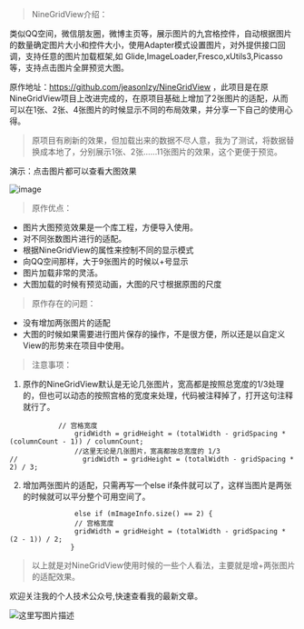 
> NineGridView介绍：

类似QQ空间，微信朋友圈，微博主页等，展示图片的九宫格控件，自动根据图片的数量确定图片大小和控件大小，使用Adapter模式设置图片，对外提供接口回调，支持任意的图片加载框架,如 Glide,ImageLoader,Fresco,xUtils3,Picasso 等，支持点击图片全屏预览大图。

原作地址：https://github.com/jeasonlzy/NineGridView  ，此项目是在原NineGridView项目上改进完成的，在原项目基础上增加了2张图片的适配，从而可以在1张、2张、4张图片的时候显示不同的布局效果，并分享一下自己的使用心得。

> 原项目有刷新的效果，但加载出来的数据不尽人意，我为了测试，将数据替换成本地了，分别展示1张、2张……11张图片的效果，这个更便于预览。


演示：点击图片都可以查看大图效果

![image](http://ww4.sinaimg.cn/mw690/b0d9a523jw1fay2qngz3wg209g0hi7wj.gif)


> 原作优点：

- 图片大图预览效果是一个库工程，方便导入使用。
- 对不同张数图片进行的适配。
- 根据NineGridView的属性来控制不同的显示模式
- 向QQ空间那样，大于9张图片的时候以+号显示
- 图片加载非常的灵活。
- 大图加载的时候有预览动画，大图的尺寸根据原图的尺度

> 原作存在的问题：

- 没有增加两张图片的适配
- 大图的时候如果需要进行图片保存的操作，不是很方便，所以还是以自定义View的形势来在项目中使用。

> 注意事项：

1. 原作的NineGridView默认是无论几张图片，宽高都是按照总宽度的1/3处理的，但也可以动态的按照宫格的宽度来处理，代码被注释掉了，打开这句注释就行了。
```
            // 宫格宽度
                gridWidth = gridHeight = (totalWidth - gridSpacing * (columnCount - 1)) / columnCount;
                //这里无论是几张图片，宽高都按总宽度的 1/3
//                gridWidth = gridHeight = (totalWidth - gridSpacing * 2) / 3;
```

2. 增加两张图片的适配，只需再写一个else if条件就可以了，这样当图片是两张的时候就可以平分整个可用空间了。
```
                else if (mImageInfo.size() == 2) {
                // 宫格宽度
                gridWidth = gridHeight = (totalWidth - gridSpacing * (2 - 1)) / 2;
               } 
```


> 以上就是对NineGridView使用时候的一些个人看法，主要就是增+两张图片的适配效果。

欢迎关注我的个人技术公众号,快速查看我的最新文章。

![这里写图片描述](http://img.blog.csdn.net/20161220174646569?watermark/2/text/aHR0cDovL2Jsb2cuY3Nkbi5uZXQvY2NnXzIwMTIxNjMyMw==/font/5a6L5L2T/fontsize/400/fill/I0JBQkFCMA==/dissolve/70/gravity/SouthEast)
